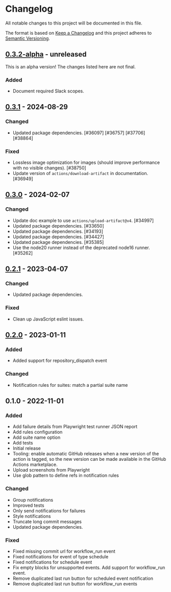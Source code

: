 # Changelog

All notable changes to this project will be documented in this file.

The format is based on [Keep a Changelog](https://keepachangelog.com/en/1.0.0/)
and this project adheres to [Semantic Versioning](https://semver.org/spec/v2.0.0.html).

## [0.3.2-alpha] - unreleased

This is an alpha version! The changes listed here are not final.

### Added
- Document required Slack scopes.

## [0.3.1] - 2024-08-29
### Changed
- Updated package dependencies. [#36097] [#36757] [#37706] [#38864]

### Fixed
- Lossless image optimization for images (should improve performance with no visible changes). [#38750]
- Update version of `actions/download-artifact` in documentation. [#36949]

## [0.3.0] - 2024-02-07
### Changed
- Update doc example to use `actions/upload-artifact@v4`. [#34997]
- Updated package dependencies. [#33650]
- Updated package dependencies. [#34193]
- Updated package dependencies. [#34427]
- Updated package dependencies. [#35385]
- Use the node20 runner instead of the deprecated node16 runner. [#35262]

## [0.2.1] - 2023-04-07
### Changed
- Updated package dependencies.

### Fixed
- Clean up JavaScript eslint issues.

## [0.2.0] - 2023-01-11
### Added
- Added support for repository_dispatch event

### Changed
- Notification rules for suites: match a partial suite name

## 0.1.0 - 2022-11-01
### Added
- Add failure details from Playwright test runner JSON report
- Add rules configuration
- Add suite name option
- Add tests
- Initial release
- Tooling: enable automatic GitHub releases when a new version of the action is tagged, so the new version can be made available in the GitHub Actions marketplace.
- Upload screenshots from Playwright
- Use glob pattern to define refs in notification rules

### Changed
- Group notifications
- Improved tests
- Only send notifications for failures
- Style notifications
- Truncate long commit messages
- Updated package dependencies.

### Fixed
- Fixed missing commit url for workflow_run event
- Fixed notifications for event of type schedule
- Fixed notifications for schedule event
- Fix empty blocks for unsupported events. Add support for workflow_run event.
- Remove duplicated last run button for scheduled event notification
- Remove duplicated last run button for workflow_run events

[0.3.2-alpha]: https://github.com/Automattic/action-test-results-to-slack/compare/v0.3.1...v0.3.2-alpha
[0.3.1]: https://github.com/Automattic/action-test-results-to-slack/compare/v0.3.0...v0.3.1
[0.3.0]: https://github.com/Automattic/action-test-results-to-slack/compare/v0.2.1...v0.3.0
[0.2.1]: https://github.com/Automattic/action-test-results-to-slack/compare/v0.2.0...v0.2.1
[0.2.0]: https://github.com/Automattic/action-test-results-to-slack/compare/v0.1.0...v0.2.0
